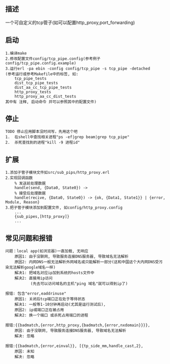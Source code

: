 ## 描述
   一个可自定义的tcp管子(如可以配置http_proxy,port_forwarding)



## 启动
    1.编译make
    2.修改配置文件config/tcp_pipe.config(参考例子config/tcp_pipe.config.example)
    3.运行erl -pa ebin -config config/tcp_pipe -s tcp_pipe -detached
    (参考运行或参考Makefile中的标签, 如:
        tcp_pipe_tests
        dist_tcp_pipe_tests
        dist_aa_cc_tcp_pipe_tests
        http_proxy_tests
        http_proxy_aa_cc_dist_tests
    其中有 注释, 启动命令 并可以参照其中的配置文件)

## 停止
    TODO 停止应用脚本没时间写，先用这个吧
    1.  在shell中查找相关进程"ps -ef|grep beam|grep tcp_pipe"
    2.  杀死查找到的进程"kill -9 进程id"

## 扩展
    1.添加子管子模块文件如src/sub_pips/http_proxy.erl
    2.实现回调函数
        % 发送前处理数据
        handle(send, {Data0, State0}) -> 
        % 接受后处理数据
        handle(recive, {Data0, State0}) -> {ok, {Data1, State1}} | {error, Module, Reason}
    3.把子管子模块添加到配置文件, 如config/http_proxy.config
        ... 
        {sub_pipes,[http_proxy]}
        ... 

## 常见问题和报错

    问题：local app(如浏览器)一直加载, 无响应
        原因1: 由于没联网, 导致服务连接DNS服务器, 导致域名无法解析
        原因2: 内网DNS一般无法解析外网域名或只能解析一部分(这和中国这个大内网DNS受污染无法解析google域名一样)
        解决1: 把域名对应ip加到系统的hosts文件中
        解决2: 直接用ip访问
               (先去可以访问域名的主机"ping 域名"就可以得到ip了)

    报错: 包含"error,eaddrinuse"
        原因1: 关闭后tcp端口正在处于等待状态
        解决1: 一般等1-10分钟再启动(尤其是运行测试后), 
        原因2: ip或端口正在被占用
        解决2: 换一个端口 或杀死占用端口的进程

    报错:{{badmatch,{error,http_proxy,{badmatch,{error,nxdomain}}}},
        原因: 由于没联网, 导致服务连接DNS服务器, 导致域名无法解析
        解决: 忽略

    报错:{{badmatch,{error,einval}}, [{tp_side_mm,handle_cast,2},
        原因: 未知
        解决: 忽略


